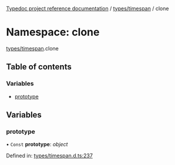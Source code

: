[Typedoc project reference documentation](../README.md) / [types/timespan](types_timespan.md) / clone

# Namespace: clone

[types/timespan](types_timespan.md).clone

## Table of contents

### Variables

- [prototype](types_timespan.clone.md#prototype)

## Variables

### prototype

• `Const` **prototype**: *object*

Defined in: [types/timespan.d.ts:237](https://github.com/DocuWare/REST-Sample-TS/blob/6f07cff/src/types/timespan.d.ts#L237)
